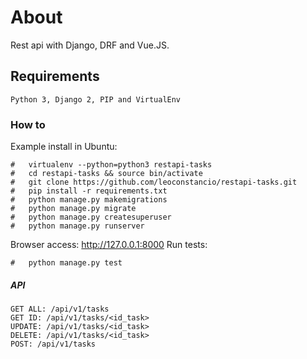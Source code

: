 # About
Rest api with Django, DRF and Vue.JS.

## Requirements

```
Python 3, Django 2, PIP and VirtualEnv
```

### How to

Example install in Ubuntu:

```
#	virtualenv --python=python3 restapi-tasks
#	cd restapi-tasks && source bin/activate
#	git clone https://github.com/leoconstancio/restapi-tasks.git
#	pip install -r requirements.txt
#	python manage.py makemigrations
#	python manage.py migrate
#	python manage.py createsuperuser
#	python manage.py runserver
```

Browser access: http://127.0.0.1:8000
Run tests:
```
#   python manage.py test
```

##### API
```
GET ALL: /api/v1/tasks
GET ID: /api/v1/tasks/<id_task>
UPDATE: /api/v1/tasks/<id_task>
DELETE: /api/v1/tasks/<id_task>
POST: /api/v1/tasks
```